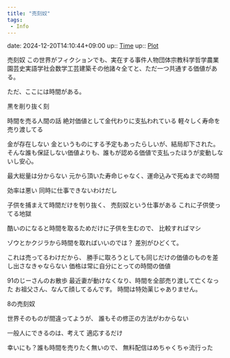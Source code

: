 ```yaml
---
title: "売刻奴"
tags:
 - Info
---
```


date: 2024-12-20T14:10:44+09:00
up:: [Time](../Bar/Novel/Topics/Time.md)
up:: [Plot](../Bar/Novel/Chaos/Plot.md)

売刻奴
この世界がフィクションでも、実在する事件人物団体宗教科学哲学農業園芸史実語学社会数学工芸建築その他諸々全てと、ただ一つ共通する価値がある。

ただ、ここには時間がある。

黒を削り抜く刻

時間を売る人間の話
絶対価値として金代わりに支払われている
軽々しく寿命を売り渡してる

金が存在しない
金というものにする予定もあったらしいが、結局却下された。
そんな誰も保証しない価値よりも、誰もが認める価値で支払ったほうが変動しないし安心。

最大総量は分からない
元から頂いた寿命じゃなく、運命込みで死ぬまでの時間

効率は悪い
同時に仕事できないわけだし

子供を捕まえて時間だけを刳り抜く、
売刻奴という仕事がある
これに子供使ってる地獄

酷いのになると時間を取るためだけに子供を生むので、
比較すればマシ

ゾウとかクジラから時間を取ればいいのでは？
差別がひどくて。

これは売ってるわけだから、
勝手に取ろうとしても同じだけの価値のものを差し出さなきゃならない
価格は常に自分にとっての時間の価値

91のじーさんのお散歩
最近妻が動けなくなり、時間を全部売り渡して亡くなった
お祖父さん、なんて顔してるんです。
時間は特効薬じゃありません。

8の売刻奴

世界そのものが間違ってようが、
誰もその修正の方法がわからない

一般人にできるのは、考えて
適応するだけ

幸いにも？誰も時間を売りたく無いので、
無料配信はめちゃくちゃ流行った




